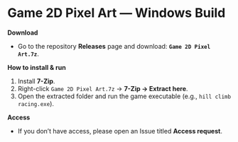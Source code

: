 # Game 2D Pixel Art — Windows Build

**Download**
- Go to the repository **Releases** page and download: **`Game 2D Pixel Art.7z`**.

**How to install & run**
1. Install **7-Zip**.
2. Right-click `Game 2D Pixel Art.7z` → **7-Zip → Extract here**.
3. Open the extracted folder and run the game executable (e.g., `hill climb racing.exe`).

**Access**
- If you don’t have access, please open an Issue titled **Access request**.
